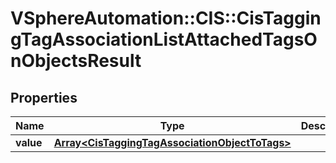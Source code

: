 # VSphereAutomation::CIS::CisTaggingTagAssociationListAttachedTagsOnObjectsResult

## Properties
Name | Type | Description | Notes
------------ | ------------- | ------------- | -------------
**value** | [**Array&lt;CisTaggingTagAssociationObjectToTags&gt;**](CisTaggingTagAssociationObjectToTags.md) |  | 


